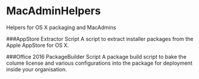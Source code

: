 # MacAdminHelpers
Helpers for OS X packaging and MacAdmins

###AppStore Extractor Script
A script to extract installer packages from the Apple AppStore for OS X.

###Office 2016 PackageBuilder Script
A package build script to bake the colume license and various configurations into the package for deployment inside your organisation.

